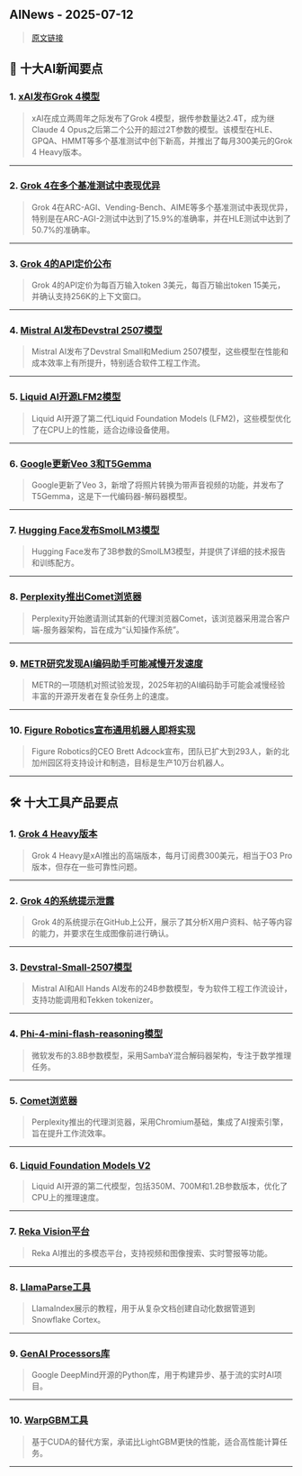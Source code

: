 ## AINews - 2025-07-12

> [原文链接](https://news.smol.ai/issues/25-07-10-grok-4/)

## 📰 十大AI新闻要点

### 1. [xAI发布Grok 4模型](https://www.youtube.com/watch?v=MtYsUdfZPMA&t=390s)
> xAI在成立两周年之际发布了Grok 4模型，据传参数量达2.4T，成为继Claude 4 Opus之后第二个公开的超过2T参数的模型。该模型在HLE、GPQA、HMMT等多个基准测试中创下新高，并推出了每月300美元的Grok 4 Heavy版本。

---

### 2. [Grok 4在多个基准测试中表现优异](https://x.com/ArtificialAnlys/status/1943166841150644622)
> Grok 4在ARC-AGI、Vending-Bench、AIME等多个基准测试中表现优异，特别是在ARC-AGI-2测试中达到了15.9%的准确率，并在HLE测试中达到了50.7%的准确率。

---

### 3. [Grok 4的API定价公布](https://x.com/scaling01/status/1943168223102321003)
> Grok 4的API定价为每百万输入token 3美元，每百万输出token 15美元，并确认支持256K的上下文窗口。

---

### 4. [Mistral AI发布Devstral 2507模型](https://twitter.com/b_roziere/status/1943323397934518320)
> Mistral AI发布了Devstral Small和Medium 2507模型，这些模型在性能和成本效率上有所提升，特别适合软件工程工作流。

---

### 5. [Liquid AI开源LFM2模型](https://twitter.com/maximelabonne/status/1943302858897600673)
> Liquid AI开源了第二代Liquid Foundation Models (LFM2)，这些模型优化了在CPU上的性能，适合边缘设备使用。

---

### 6. [Google更新Veo 3和T5Gemma](https://twitter.com/Google/status/1943328300517958101)
> Google更新了Veo 3，新增了将照片转换为带声音视频的功能，并发布了T5Gemma，这是下一代编码器-解码器模型。

---

### 7. [Hugging Face发布SmolLM3模型](https://twitter.com/eliebakouch/status/1943127882034819183)
> Hugging Face发布了3B参数的SmolLM3模型，并提供了详细的技术报告和训练配方。

---

### 8. [Perplexity推出Comet浏览器](https://twitter.com/AravSrinivas/status/1943383973675340079)
> Perplexity开始邀请测试其新的代理浏览器Comet，该浏览器采用混合客户端-服务器架构，旨在成为“认知操作系统”。

---

### 9. [METR研究发现AI编码助手可能减慢开发速度](https://twitter.com/METR_Evals/status/1943401701052158240)
> METR的一项随机对照试验发现，2025年初的AI编码助手可能会减慢经验丰富的开源开发者在复杂任务上的速度。

---

### 10. [Figure Robotics宣布通用机器人即将实现](https://twitter.com/adcock_brett/status/1943029976573579586)
> Figure Robotics的CEO Brett Adcock宣布，团队已扩大到293人，新的北加州园区将支持设计和制造，目标是生产10万台机器人。

---

## 🛠️ 十大工具产品要点

### 1. [Grok 4 Heavy版本](https://techcrunch.com/2025/07/09/elon-musks-xai-launches-grok-4-alongside-a-300-monthly-subscription/)
> Grok 4 Heavy是xAI推出的高端版本，每月订阅费300美元，相当于O3 Pro版本，但存在一些可靠性问题。

---

### 2. [Grok 4的系统提示泄露](https://github.com/xai-org/grok-prompts)
> Grok 4的系统提示在GitHub上公开，展示了其分析X用户资料、帖子等内容的能力，并要求在生成图像前进行确认。

---

### 3. [Devstral-Small-2507模型](https://huggingface.co/mistralai/Devstral-Small-2507)
> Mistral AI和All Hands AI发布的24B参数模型，专为软件工程工作流设计，支持功能调用和Tekken tokenizer。

---

### 4. [Phi-4-mini-flash-reasoning模型](https://huggingface.co/microsoft/Phi-4-mini-flash-reasoning)
> 微软发布的3.8B参数模型，采用SambaY混合解码器架构，专注于数学推理任务。

---

### 5. [Comet浏览器](https://twitter.com/AravSrinivas/status/1943383973675340079)
> Perplexity推出的代理浏览器，采用Chromium基础，集成了AI搜索引擎，旨在提升工作流效率。

---

### 6. [Liquid Foundation Models V2](https://www.liquid.ai/blog/liquid-foundation-models-v2-our-second-series-of-generative-ai-models)
> Liquid AI开源的第二代模型，包括350M、700M和1.2B参数版本，优化了CPU上的推理速度。

---

### 7. [Reka Vision平台](https://twitter.com/RekaAILabs/status/1942621988390088771)
> Reka AI推出的多模态平台，支持视频和图像搜索、实时警报等功能。

---

### 8. [LlamaParse工具](https://twitter.com/jerryjliu0/status/1943107617313984610)
> LlamaIndex展示的教程，用于从复杂文档创建自动化数据管道到Snowflake Cortex。

---

### 9. [GenAI Processors库](https://twitter.com/osanseviero/status/1943381135825805313)
> Google DeepMind开源的Python库，用于构建异步、基于流的实时AI项目。

---

### 10. [WarpGBM工具](https://github.com/jefferythewind/warpgbm)
> 基于CUDA的替代方案，承诺比LightGBM更快的性能，适合高性能计算任务。

---